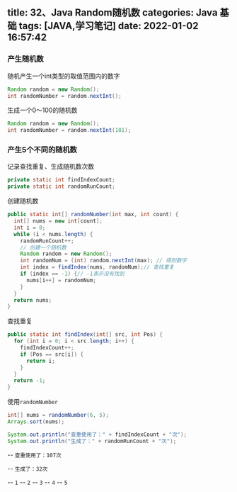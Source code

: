 title: 32、Java Random随机数
categories: Java 基础
tags: [JAVA,学习笔记]
date: 2022-01-02 16:57:42
---
### 产生随机数

随机产生一个int类型的取值范围内的数字

```java
Random random = new Random();
int randomNumber = random.nextInt();
```

生成一个0～100的随机数

```java
Random random = new Random(); 
int randomNumber = random.nextInt(101);
```



### 产生5个不同的随机数

记录查找重复、生成随机数次数

```java
private static int findIndexCount;
private static int randomRunCount;
```

创建随机数

```java
public static int[] randomNumber(int max, int count) {
  int[] nums = new int[count];
  int i = 0;
  while (i < nums.length) {
    randomRunCount++;
    // 创建一个随机数
    Random random = new Random();
    int randomNum = (int) random.nextInt(max); // 得到数字
    int index = findIndex(nums, randomNum);// 查找重复
    if (index == -1) {// -1表示没有找到
      nums[i++] = randomNum;
    }
  }
  return nums;
}
```

查找重复

```java
public static int findIndex(int[] src, int Pos) {
  for (int i = 0; i < src.length; i++) {
    findIndexCount++;
    if (Pos == src[i]) {
      return i;
    }
  }
  return -1;
}
```

使用`randomNumber`

```java
int[] nums = randomNumber(6, 5);
Arrays.sort(nums);

System.out.println("查重使用了：" + findIndexCount + "次");
System.out.println("生成了：" + randomRunCount + "次");
```

\-- `查重使用了：107次`

\-- `生成了：32次`

\-- `1`
\-- `2`
\-- `3`
\-- `4`
\-- `5`